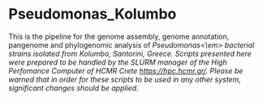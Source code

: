 # Pseudomonas_Kolumbo
This is the pipeline for the genome assembly, genome annotation, pangenome and phylogenomic analysis of <em>Pseudomonas<\em> bacterial strains isolated from Kolumbo, Santorini, Greece.
Scripts presented here were prepared to be handled by the SLURM manager of the High Perfomance Computer of HCMR Crete https://hpc.hcmr.gr/. Please be warned that in order for these scripts to be used in any other system, significant changes should be applied.
